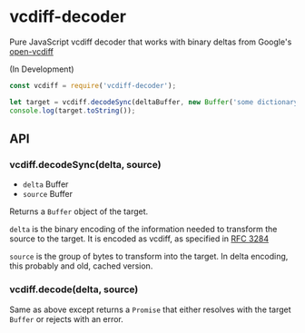 # vcdiff-decoder
Pure JavaScript vcdiff decoder that works with binary deltas from Google's [open-vcdiff](https://github.com/google/open-vcdiff)

(In Development)
```javascript
const vcdiff = require('vcdiff-decoder');

let target = vcdiff.decodeSync(deltaBuffer, new Buffer('some dictionary string buffer'));
console.log(target.toString());
```

## API
### vcdiff.decodeSync(delta, source)
* `delta` Buffer
* `source` Buffer

Returns a `Buffer` object of the target.

`delta` is the binary encoding of the information needed to transform the source to the target. It is encoded as vcdiff, as specified in [RFC 3284](https://tools.ietf.org/html/rfc3284)

`source` is the group of bytes to transform into the target. In delta encoding, this probably and old, cached version.

### vcdiff.decode(delta, source)

Same as above except returns a `Promise` that either resolves with the target `Buffer` or rejects with an error.

